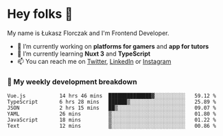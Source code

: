 # Hey folks 👋

My name is Łukasz Florczak and I'm Frontend Developer. 

- 🔭 I’m currently working on **platforms for gamers** and **app for tutors**
- 🌱 I’m currently learning **Nuxt 3** and **TypeScript**
- 📫 You can reach me on [Twitter](https://twitter.com/lukaszflorczak), [LinkedIn](https://pl.linkedin.com/in/lukasz-florczak) or [Instagram](https://instagram.com/lukaszflorczak)


### 🧮 My weekly development breakdown

<!--START_SECTION:waka-->

```text
Vue.js           14 hrs 46 mins  ██████████████▓░░░░░░░░░░   59.12 %
TypeScript       6 hrs 28 mins   ██████▒░░░░░░░░░░░░░░░░░░   25.89 %
JSON             2 hrs 15 mins   ██▒░░░░░░░░░░░░░░░░░░░░░░   09.07 %
YAML             26 mins         ▒░░░░░░░░░░░░░░░░░░░░░░░░   01.80 %
JavaScript       18 mins         ▒░░░░░░░░░░░░░░░░░░░░░░░░   01.22 %
Text             12 mins         ▒░░░░░░░░░░░░░░░░░░░░░░░░   00.86 %
```

<!--END_SECTION:waka-->

<!--
**lukaszflorczak/lukaszflorczak** is a ✨ _special_ ✨ repository because its `README.md` (this file) appears on your GitHub profile.

Here are some ideas to get you started:

- 🔭 I’m currently working on ...
- 🌱 I’m currently learning ...
- 👯 I’m looking to collaborate on ...
- 🤔 I’m looking for help with ...
- 💬 Ask me about ...
- 📫 How to reach me: ...
- 😄 Pronouns: ...
- ⚡ Fun fact: ...
-->
